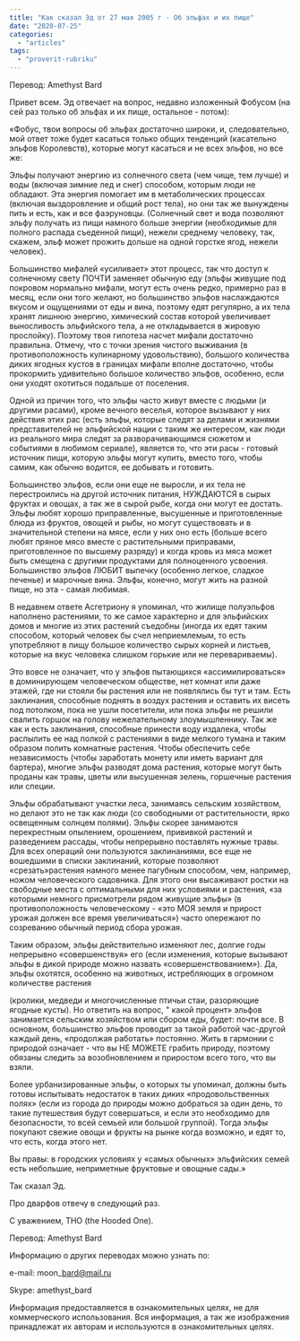 ```yaml
---
title: "Как сказал Эд от 27 мая 2005 г - Об эльфах и их пище"
date: "2020-07-25"
categories: 
  - "articles"
tags: 
  - "proverit-rubriku"
---
```


Перевод: Amethyst Bard

Привет всем. Эд отвечает на вопрос, недавно изложенный Фобусом (на сей раз только об эльфах и их пище, остальное - потом):

«Фобус, твои вопросы об эльфах достаточно широки, и, следовательно, мой ответ тоже будет касаться только общих тенденций (касательно эльфов Королевств), которые могут касаться и не всех эльфов, но все же:

Эльфы получают энергию из солнечного света (чем чище, тем лучше) и воды (включая зимние лед и снег) способом, которым люди не обладают. Эта энергия помогает им в метаболических процессах (включая выздоровление и общий рост тела), но они так же вынуждены пить и есть, как и все фаэруновцы. (Солнечный свет и вода позволяют эльфу получать из пищи намного больше энергии (необходимые для полного распада съеденной пищи), нежели среднему человеку, так, скажем, эльф может прожить дольше на одной горстке ягод, нежели человек).

Большинство мифалей «усиливает» этот процесс, так что доступ к солнечному свету ПОЧТИ заменяет обычную еду (эльфы живущие под покровом нормально мифали, могут есть очень редко, примерно раз в месяц, если они того желают, но большинство эльфов наслаждаются вкусом и ощущениями от еды и вина, поэтому едят регулярно, а их тела хранят лишнюю энергию, химический состав которой увеличивает выносливость эльфийского тела, а не откладывается в жировую прослойку). Поэтому твоя гипотеза насчет мифали достаточно правильна. Отмечу, что с точки зрения чистого выживания (в противоположность кулинарному удовольствию), большого количества диких ягодных кустов в границах мифали вполне достаточно, чтобы прокормить удивительно большое количество эльфов, особенно, если они уходят охотиться подальше от поселения.

Одной из причин того, что эльфы часто живут вместе с людьми (и другими расами), кроме вечного веселья, которое вызывают у них действия этих рас (есть эльфы, которые следят за делами и жизнями представителей не эльфийской нации с таким же интересом, как люди из реального мира следят за разворачивающимся сюжетом и событиями в любимом сериале), является то, что эти расы - готовый источник пищи, которую эльфы могут купить, вместо того, чтобы самим, как обычно водится, ее добывать и готовить.

Большинство эльфов, если они еще не выросли, и их тела не перестроились на другой источник питания, НУЖДАЮТСЯ в сырых фруктах и овощах, а так же в сырой рыбе, когда они могут ее достать. Эльфы любят хорошо приправленные, высушенные и приготовленные блюда из фруктов, овощей и рыбы, но могут существовать и в значительной степени на мясе, если у них оно есть (больше всего любят пряное мясо вместе с растительными приправами, приготовленное по высшему разряду) и когда кровь из мяса может быть смещена с другими продуктами для полноценного усвоения. Большинство эльфов ЛЮБИТ выпечку (особенно легкое, сладкое печенье) и марочные вина. Эльфы, конечно, могут жить на разной пище, но эта - самая любимая.

В недавнем ответе Асгетриону я упоминал, что жилище полуэльфов наполнено растениями, то же самое характерно и для эльфийских домов и многие из этих растений съедобны (иногда их едят таким способом, который человек бы счел неприемлемым, то есть употребляют в пищу большое количество сырых корней и листьев, которые на вкус человека слишком горькие или не перевариваемы).

Это вовсе не означает, что у эльфов пытающихся «ассимилироваться» в доминирующем человеческом обществе, нет комнат или даже этажей, где ни стояли бы растения или не появлялись бы тут и там. Есть заклинания, способные поднять в воздух растения и оставить их висеть под потолком, пока не ушли посетители, или пока эльфы не решили свалить горшок на голову нежелательному злоумышленнику. Так же как и есть заклинания, способные принести воду издалека, чтобы распылить ее над полкой с растениями в виде мелкого тумана и таким образом полить комнатные растения. Чтобы обеспечить себе независимость (чтобы заработать монету или иметь вариант для бартера), многие эльфы разводят дома растения, которые могут быть проданы как травы, цветы или высушенная зелень, горшечные растения или специи.

Эльфы обрабатывают участки леса, занимаясь сельским хозяйством, но делают это не так как люди (со свободными от растительности, ярко освещенным солнцем полями). Эльфы скорее занимаются перекрестным опылением, орошением, прививкой растений и разведением рассады, чтобы непрерывно поставлять нужные травы. Для всех операций они пользуются заклинаниями, все еще не вошедшими в списки заклинаний, которые позволяют «срезать»растения намного менее пагубным способом, чем, например, ножом человеческого садовника. Для этого они высаживают ростки на свободные места с оптимальными для них условиями и растения, «за которыми немного присмотрели рядом живущие эльфы» (в противоположность человеческому - «это МОЯ земля и прирост урожая должен все время увеличиваться») часто опережают по созреванию обычный период сбора урожая.

Таким образом, эльфы действительно изменяют лес, долгие годы непрерывно «совершенствуя» его (если изменения, которые вызывают эльфы в дикой природе можно назвать «совершенствованием»). Да, эльфы охотятся, особенно на животных, истребляющих в огромном количестве растения

(кролики, медведи и многочисленные птичьи стаи, разоряющие ягодные кусты). Но ответить на вопрос, " какой процент» эльфов занимается сельским хозяйством или сбором еды, будет: почти все. В основном, большинство эльфов проводит за такой работой час-другой каждый день, «продолжая работать» постоянно. Жить в гармонии с природой означает - что вы НЕ МОЖЕТЕ грабить природу, поэтому обязаны следить за возобновлением и приростом всего того, что вы взяли.

Более урбанизированные эльфы, о которых ты упоминал, должны быть готовы испытывать недостаток в таких диких «продовольственных полях» (если из города до природы можно добраться за один день, то такие путешествия будут совершаться, и если это необходимо для безопасности, то всей семьей или большой группой). Тогда эльфы покупают свежие овощи и фрукты на рынке когда возможно, и едят то, что есть, когда этого нет.

Вы правы: в городских условиях у «самых обычных» эльфийских семей есть небольшие, неприметные фруктовые и овощные сады.»

Так сказал Эд.

Про дварфов отвечу в следующий раз.

С уважением, THO (the Hooded One).

Перевод: Amethyst Bard

Информацию о других переводах можно узнать по:

e-mail: moon\_bard@mail.ru

Skype: amethyst\_bard

Информация предоставляется в ознакомительных целях, не для коммерческого использования. Вся информация, а так же изображения принадлежат их авторам и используются в ознакомительных целях.
